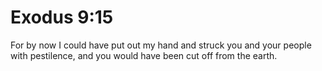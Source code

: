 # Exodus 9:15

For by now I could have put out my hand and struck you and your people with pestilence, and you would have been cut off from the earth.
